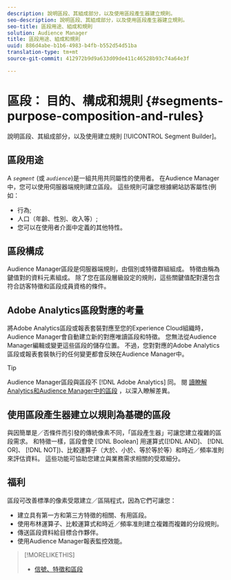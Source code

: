 ```yaml
---
description: 說明區段、其組成部分，以及使用區段產生器建立規則。
seo-description: 說明區段、其組成部分，以及使用區段產生器建立規則。
seo-title: 區段用途、組成和規則
solution: Audience Manager
title: 區段用途、組成和規則
uuid: 886d4abe-b1b6-4983-b4fb-b552d54d51ba
translation-type: tm+mt
source-git-commit: 412972b9d9a633d09de411c46528b93c74a64e3f

---
```



# 區段： 目的、構成和規則 {#segments-purpose-composition-and-rules}

說明區段、其組成部分，以及使用建立規則 [!UICONTROL Segment Builder]。

## 區段用途

A *`segment`* (或 *`audience`*)是一組共用共同屬性的使用者。 在Audience Manager中，您可以使用伺服器端規則建立區段。 這些規則可讓您根據網站訪客屬性(例如：

* 行為;
* 人口（年齡、性別、收入等）;
* 您可以在使用者介面中定義的其他特性。

## 區段構成

Audience Manager區段是伺服器端規則，由個別或特徵群組組成。 特徵由稱為鍵值對的資料元素組成。 除了您在區段層級設定的規則，這些關鍵值配對還包含符合訪客特徵和區段成員資格的條件。

## Adobe Analytics區段對應的考量

將Adobe Analytics區段或報表套裝對應至您的Experience Cloud組織時，Audience Manager會自動建立新的對應唯讀區段和特徵。 您無法從Audience Manager編輯或變更這些區段的儲存位置。 不過，您對對應的Adobe Analytics區段或報表套裝執行的任何變更都會反映在Audience Manager中。

>[!TIP]
>
>Audience Manager區段與區段不 [!DNL Adobe Analytics] 同。 閱 [讀瞭解Analytics和Audience Manager中的區段](https://docs.adobe.com/content/help/en/analytics/integration/audience-analytics/audience-analytics-workflow/aam-analytics-segments.html) ，以深入瞭解差異。

## 使用區段產生器建立以規則為基礎的區段

與因簡單是／否條件而引發的傳統像素不同，「區段產生器」可讓您建立複雜的區段需求。 和特徵一樣，區段會使 [!DNL Boolean] 用運算式([!DNL AND]、 [!DNL OR]、 [!DNL NOT])、比較運算子（大於、小於、等於等於等）和時近／頻率准則來評估資料。 這些功能可協助您建立與業務需求相關的受眾細分。

## 福利

區段可改善標準的像素受眾建立／區隔程式，因為它們可讓您：

* 建立具有第一方和第三方特徵的相關、有用區段。
* 使用布林運算子、比較運算式和時近／頻率准則建立複雜而複雜的分段規則。
* 傳送區段資料給目標合作夥伴。
* 使用Audience Manager報表監控效能。

>[!MORELIKETHIS]
>
>* [信號、特徵和區段](../../reference/signal-trait-segment.md)

